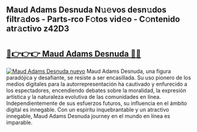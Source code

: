 ## Maud Adams Desnuda N𝚞𝚎vos desn𝚞dos filtr𝚊dos - Parts-rco F𝚘tos vid𝚎o - C𝚘ntenido atr𝚊ctivo z42D3

# <h2><a href="http://mb48tyy.tromn.icu/?c=Maud+Adams+Desnuda">🔗👉👉👉 Maud Adams Desnuda 🔗🔗</a></h2>

[![Maud Adams Desnuda nuevo](https://i.imgur.com/pEAQMta.gif)](http://mb48tyy.tromn.icu/?c=Maud+Adams+Desnuda)
Maud Adams Desnuda, una figura paradójica y desafiante, se resiste a ser encasillada. Su uso pionero de los medios digitales para la autorrepresentación ha cautivado y enfurecido a los espectadores, encendiendo debates sobre la moralidad, la expresión artística y la naturaleza evolutiva de las comunidades en línea. Independientemente de sus esfuerzos futuros, su influencia en el ámbito digital es innegable. Con un espíritu inquebrantable y un atractivo innegable, Maud Adams Desnuda journey en el mundo en línea es imparable.

